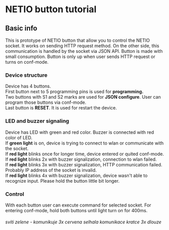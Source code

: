 <html>
<body>
<h1>NETIO button tutorial</h1>
<h2>Basic info</h2>
<p>
This is prototype of NETIO button that allow you to control the NETIO socket.
It works on sending HTTP request method.
On the other side, this communication is handled by the socket via JSON API. Button is made with small consumption. Button is only up when user sends HTTP request or turns on conf-mode.
</p>
<h3>Device structure</h3>
<p>
Device has 4 buttons.<br>
First button next to 5 programming pins is used for <b>programming.</b> <br>
Two buttons with S1 and S2 marks are used for <b>JSON configure</b>.
User can program those buttons via conf-mode. <br>
Last button is <b>RESET</b>. It is used for restart the device.<br>
</p>
<h3>LED and buzzer signaling</h3>
<p>
Device has LED with green and red color.
Buzzer is connected with red color of LED.<br>
If <b>green light</b> is on, device is trying to connect to wlan or communicate with the socket. <br>
If <b>red light</b> blinks once for longer time, device entered or quited conf-mode.<br> 
If <b>red light</b> blinks 2x with buzzer signalization, connection to wlan failed. <br>
If <b>red light</b> blinks 3x with buzzer signalization, HTTP communication failed.
Probably IP address of the socket is invalid. <br>
If <b>red light</b> blinks 4x with buzzer signalization, device wasn't able to recognize input. Please hold the button little bit longer.
</p>
<h3>Control</h3>
<p>
With each button user can execute command for selected socket. For entering conf-mode, hold both buttons until light turn on for 400ms.

</p>

<h6>
sviti zelene - komunikuje
3x cervena selhala komunikace kratce
3x dlouze 
</body>
</html>